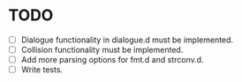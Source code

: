 # TODO

- [ ] Dialogue functionality in dialogue.d must be implemented.
- [ ] Collision functionality must be implemented.
- [ ] Add more parsing options for fmt.d and strconv.d.
- [ ] Write tests.
